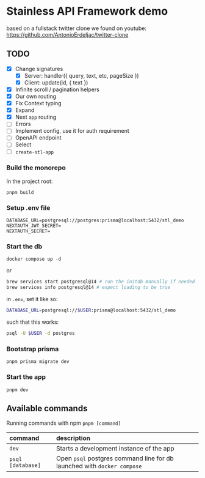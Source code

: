 # Stainless API Framework demo

based on a fullstack twitter clone we found on youtube: https://github.com/AntonioErdeljac/twitter-clone

## TODO

- [x] Change signatures
  - [x] Server: handler({ query, text, etc, pageSize })
  - [x] Client: update(id, { text })
- [x] Infinite scroll / pagination helpers
- [x] Our own routing
- [x] Fix Context typing
- [x] Expand
- [x] Next `app` routing
- [ ] Errors
- [ ] Implement config, use it for auth requirement
- [ ] OpenAPI endpoint
- [ ] Select
- [ ] `create-stl-app`

### Build the monorepo

In the project root:

```
pnpm build
```

### Setup .env file

```
DATABASE_URL=postgresql://postgres:prisma@localhost:5432/stl_demo
NEXTAUTH_JWT_SECRET=
NEXTAUTH_SECRET=
```

### Start the db

```shell
docker compose up -d
```

or

```sh
brew services start postgresql@14 # run the initdb manually if needed
brew services info postgresql@14 # expect loading to be true
```

in `.env`, set it like so:

```sh
DATABASE_URL=postgresql://$USER:prisma@localhost:5432/stl_demo
```

such that this works:

```sh
psql -U $USER -d postgres
```

### Bootstrap prisma

```shell
pnpm prisma migrate dev
```

### Start the app

```shell
pnpm dev
```

## Available commands

Running commands with npm `pnpm [command]`

| command           | description                                                             |
| :---------------- | :---------------------------------------------------------------------- |
| `dev`             | Starts a development instance of the app                                |
| `psql [database]` | Open `psql` postgres command line for db launched with `docker compose` |
